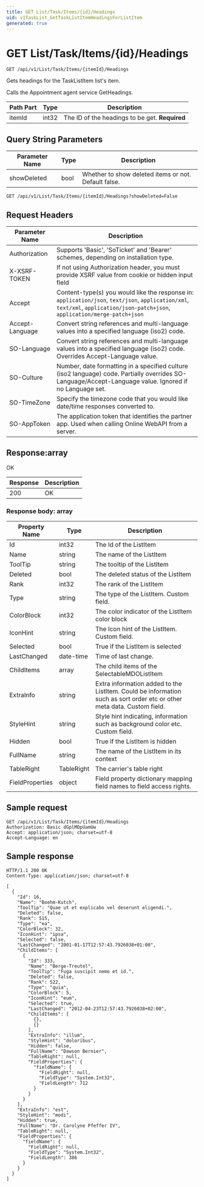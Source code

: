 ```yaml
---
title: GET List/Task/Items/{id}/Headings
uid: v1TaskList_GetTaskListItemHeadingsForListItem
generated: true
---
```


# GET List/Task/Items/{id}/Headings

```http
GET /api/v1/List/Task/Items/{itemId}/Headings
```

Gets headings for the TaskListItem list's item.


Calls the Appointment agent service GetHeadings.





| Path Part | Type | Description |
|-----------|------|-------------|
| itemId | int32 | The ID of the headings to be get. **Required** |


## Query String Parameters

| Parameter Name | Type |  Description |
|----------------|------|--------------|
| showDeleted | bool |  Whether to show deleted items or not. Default false. |

```http
GET /api/v1/List/Task/Items/{itemId}/Headings?showDeleted=False
```


## Request Headers

| Parameter Name | Description |
|----------------|-------------|
| Authorization  | Supports 'Basic', 'SoTicket' and 'Bearer' schemes, depending on installation type. |
| X-XSRF-TOKEN   | If not using Authorization header, you must provide XSRF value from cookie or hidden input field |
| Accept         | Content-type(s) you would like the response in: `application/json`, `text/json`, `application/xml`, `text/xml`, `application/json-patch+json`, `application/merge-patch+json` |
| Accept-Language | Convert string references and multi-language values into a specified language (iso2) code. |
| SO-Language | Convert string references and multi-language values into a specified language (iso2) code. Overrides Accept-Language value. |
| SO-Culture | Number, date formatting in a specified culture (iso2 language) code. Partially overrides SO-Language/Accept-Language value. Ignored if no Language set. |
| SO-TimeZone | Specify the timezone code that you would like date/time responses converted to. |
| SO-AppToken | The application token that identifies the partner app. Used when calling Online WebAPI from a server. |


## Response:array

OK

| Response | Description |
|----------------|-------------|
| 200 | OK |

### Response body: array

| Property Name | Type |  Description |
|----------------|------|--------------|
| Id | int32 | The Id of the ListItem |
| Name | string | The name of the ListItem |
| ToolTip | string | The tooltip of the ListItem |
| Deleted | bool | The deleted status of the ListItem |
| Rank | int32 | The rank of the ListItem |
| Type | string | The type of the ListItem. Custom field. |
| ColorBlock | int32 | The color indicator of the ListItem color block |
| IconHint | string | The Icon hint of the ListItem. Custom field. |
| Selected | bool | True if the ListItem is selected |
| LastChanged | date-time | Time of last change. |
| ChildItems | array | The child items of the SelectableMDOListItem |
| ExtraInfo | string | Extra information added to the ListItem. Could be information such as sort order etc or other meta data. Custom field. |
| StyleHint | string | Style hint indicating, information such as background color etc. Custom field. |
| Hidden | bool | True if the ListItem is hidden |
| FullName | string | The name of the ListItem in its context |
| TableRight | TableRight | The carrier's table right |
| FieldProperties | object | Field property dictionary mapping field names to field access rights. |

## Sample request

```http!
GET /api/v1/List/Task/Items/{itemId}/Headings
Authorization: Basic dGplMDpUamUw
Accept: application/json; charset=utf-8
Accept-Language: en
```

## Sample response

```http_
HTTP/1.1 200 OK
Content-Type: application/json; charset=utf-8

[
  {
    "Id": 16,
    "Name": "Boehm-Kutch",
    "ToolTip": "Quae ut et explicabo vel deserunt eligendi.",
    "Deleted": false,
    "Rank": 515,
    "Type": "ea",
    "ColorBlock": 32,
    "IconHint": "ipsa",
    "Selected": false,
    "LastChanged": "2001-01-17T12:57:43.7926038+01:00",
    "ChildItems": [
      {
        "Id": 333,
        "Name": "Berge-Treutel",
        "ToolTip": "Fuga suscipit nemo et id.",
        "Deleted": false,
        "Rank": 522,
        "Type": "quia",
        "ColorBlock": 5,
        "IconHint": "eum",
        "Selected": true,
        "LastChanged": "2012-04-23T12:57:43.7926038+02:00",
        "ChildItems": [
          {},
          {}
        ],
        "ExtraInfo": "illum",
        "StyleHint": "doloribus",
        "Hidden": false,
        "FullName": "Dawson Bernier",
        "TableRight": null,
        "FieldProperties": {
          "fieldName": {
            "FieldRight": null,
            "FieldType": "System.Int32",
            "FieldLength": 712
          }
        }
      }
    ],
    "ExtraInfo": "est",
    "StyleHint": "modi",
    "Hidden": true,
    "FullName": "Dr. Carolyne Pfeffer IV",
    "TableRight": null,
    "FieldProperties": {
      "fieldName": {
        "FieldRight": null,
        "FieldType": "System.Int32",
        "FieldLength": 386
      }
    }
  }
]
```